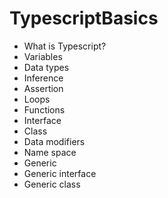 # TypescriptBasics

* What is Typescript?
* Variables 
* Data types
* Inference 
* Assertion
* Loops
* Functions
* Interface
* Class
* Data modifiers
* Name space
* Generic
* Generic interface
* Generic class
